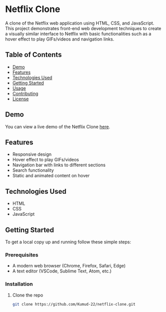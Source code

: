 # Netflix Clone

A clone of the Netflix web application using HTML, CSS, and JavaScript. This project demonstrates front-end web development techniques to create a visually similar interface to Netflix with basic functionalities such as a hover effect to play GIFs/videos and navigation links.

## Table of Contents

- [Demo](#demo)
- [Features](#features)
- [Technologies Used](#technologies-used)
- [Getting Started](#getting-started)
- [Usage](#usage)
- [Contributing](#contributing)
- [License](#license)

## Demo

You can view a live demo of the Netflix Clone [here](#).

## Features

- Responsive design
- Hover effect to play GIFs/videos
- Navigation bar with links to different sections
- Search functionality
- Static and animated content on hover

## Technologies Used

- HTML
- CSS
- JavaScript

## Getting Started

To get a local copy up and running follow these simple steps:

### Prerequisites

- A modern web browser (Chrome, Firefox, Safari, Edge)
- A text editor (VSCode, Sublime Text, Atom, etc.)

### Installation

1. Clone the repo

   ```sh
   git clone https://github.com/Kumud-22/netflix-clone.git
